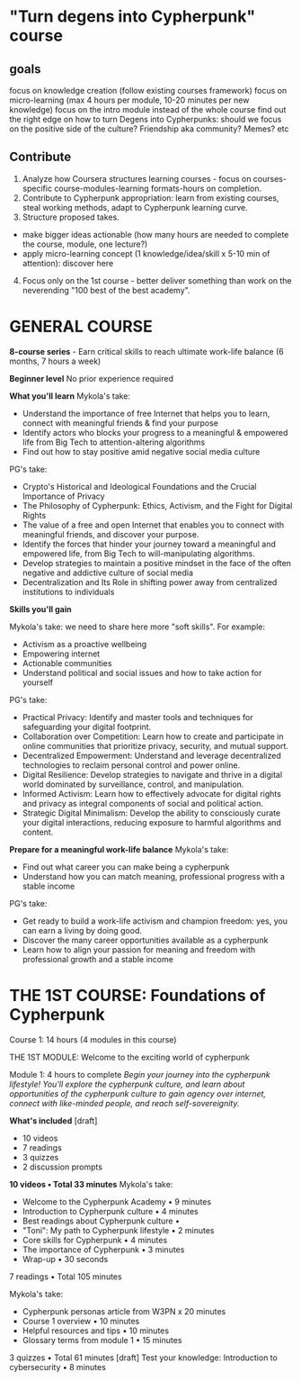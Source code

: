 # "Turn degens into Cypherpunk" course

## goals
focus on knowledge creation (follow existing courses framework)
focus on micro-learning (max 4 hours per module, 10-20 minutes per new knowledge)
focus on the intro module instead of the whole course
find out the right edge on how to turn Degens into Cypherpunks: should we focus on the positive side of the culture? Friendship aka community? Memes? etc

## Contribute
1. Analyze how Coursera structures learning courses - focus on courses-specific course-modules-learning formats-hours on completion.
2. Contribute to Cypherpunk appropriation: learn from existing courses, steal working methods, adapt to Cypherpunk learning curve.
3. Structure proposed takes.
- make bigger ideas actionable (how many hours are needed to complete the course, module, one lecture?)
- apply micro-learning concept (1 knowledge/idea/skill x 5-10 min of attention): discover here
4. Focus only on the 1st course - better deliver something than work on the neverending "100 best of the best academy".

# GENERAL COURSE
**8-course series** - Earn critical skills to reach ultimate work-life balance (6 months, 7 hours a week)

**Beginner level**
No prior experience required

**What you'll learn**
Mykola's take:

- Understand the importance of free Internet that helps you to learn, connect with meaningful friends & find your purpose
- Identify actors who blocks your progress to a meaningful & empowered life from Big Tech to attention-altering algorithms
- Find out how to stay positive amid negative social media culture

PG's take:
- Crypto's Historical and Ideological Foundations and the Crucial Importance of Privacy
- The Philosophy of Cypherpunk: Ethics, Activism, and the Fight for Digital Rights
- The value of a free and open Internet that enables you to connect with meaningful friends, and discover your purpose. 
- Identify the forces that hinder your journey toward a meaningful and empowered life, from Big Tech to will-manipulating algorithms. 
- Develop strategies to maintain a positive mindset in the face of the often negative and addictive culture of social media
- Decentralization and Its Role in shifting power away from centralized institutions to individuals

**Skills you'll gain**

Mykola's take: we need to share here more "soft skills". For example:
- Activism as a proactive wellbeing
- Empowering internet
- Actionable communities
- Understand political and social issues and how to take action for yourself

PG's take:
- Practical Privacy: Identify and master tools and techniques for safeguarding your digital footprint.
- Collaboration over Competition: Learn how to create and participate in online communities that prioritize privacy, security, and mutual support.
- Decentralized Empowerment: Understand and leverage decentralized technologies to reclaim personal control and power online.
- Digital Resilience: Develop strategies to navigate and thrive in a digital world dominated by surveillance, control, and manipulation.
- Informed Activism: Learn how to effectively advocate for digital rights and privacy as integral components of social and political action.
- Strategic Digital Minimalism: Develop the ability to consciously curate your digital interactions, reducing exposure to harmful algorithms and content.

**Prepare for a meaningful work-life balance**
Mykola's take:
- Find out what career you can make being a cypherpunk
- Understand how you can match meaning, professional progress with a stable income

PG's take:
- Get ready to build a work-life activism and champion freedom: yes, you can earn a living by doing good.
- Discover the many career opportunities available as a cypherpunk
- Learn how to align your passion for meaning and freedom with professional growth and a stable income

# THE 1ST COURSE: Foundations of Cypherpunk
Course 1: 14 hours (4 modules in this course)

THE 1ST MODULE: Welcome to the exciting world of cypherpunk

Module 1: 4 hours to complete
_Begin your journey into the cypherpunk lifestyle! You'll explore the cypherpunk culture, and learn about opportunities of the cypherpunk culture to gain agency over internet, connect with like-minded people, and reach self-sovereignity._

**What's included** [draft]

- 10 videos
- 7 readings
- 3 quizzes
- 2 discussion prompts

**10 videos • Total 33 minutes**
Mykola's take:
- Welcome to the Cypherpunk Academy • 9 minutes
- Introduction to Cypherpunk culture • 4 minutes
- Best readings about Cypherpunk culture •
- "Toni": My path to Cypherpunk lifestyle • 2 minutes
- Core skills for Cypherpunk • 4 minutes
- The importance of Cypherpunk • 3 minutes
- Wrap-up • 30 seconds

7 readings • Total 105 minutes

Mykola's take:

- Cypherpunk personas article from W3PN x 20 minutes
- Course 1 overview • 10 minutes
- Helpful resources and tips • 10 minutes
- Glossary terms from module 1 • 15 minutes

3 quizzes • Total 61 minutes [draft]
Test your knowledge: Introduction to cybersecurity • 8 minutes
